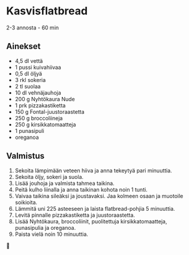 # Kasvisflatbread
2-3 annosta - 60 min

## Ainekset
- 4,5 dl vettä
- 1 pussi kuivahiivaa
- 0,5 dl öljyä
- 3 rkl sokeria
- 2 tl suolaa
- 10 dl vehnäjauhoja
- 200 g Nyhtökaura Nude
- 1 prk pizzakastiketta
- 150 g Fontal-juustoraastetta
- 250 g broccoliineja
- 250 g kirsikkatomaatteja
- 1 punasipuli
- oreganoa

## Valmistus
1. Sekoita lämpimään veteen hiiva ja anna tekeytyä pari minuuttia.
2. Sekoita öljy, sokeri ja suola.
3. Lisää jouhoja ja valmista tahmea taikina.
4. Peitä kulho liinalla ja anna taikinan kohota noin 1 tunti.
5. Vaivaa taikina sileäksi ja joustavaksi. Jaa kolmeen osaan ja muotoile soikioita.
6. Lämmitä uni 225 asteeseen ja laista flatbread-pohjia 5 minuuttia.
7. Levitä pinnalle pizzakastiketta ja juustoraastetta.
8. Lisää Nyhtökaura, broccoliinit, puolitettuja kirsikkatomaatteja, punasipulia ja oreganoa.
9. Paista vielä noin 10 minuuttia.

🥛
